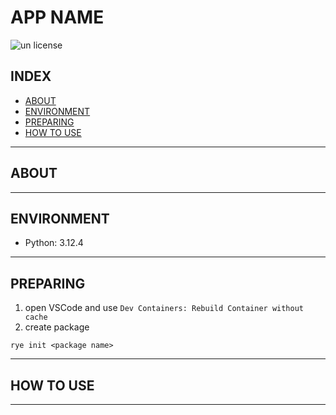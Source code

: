 <!--fixme title-->
# APP NAME

<!--fixme repository-->
![un license](https://img.shields.io/github/license/RyosukeDTomita/template_repository_python)

## INDEX

- [ABOUT](#about)
- [ENVIRONMENT](#environment)
- [PREPARING](#preparing)
- [HOW TO USE](#how-to-use)

---

## ABOUT


---

## ENVIRONMENT

- Python: 3.12.4

---

## PREPARING

1. open VSCode and use `Dev Containers: Rebuild Container without cache`
2. create package

```shell
rye init <package name>
```

---

## HOW TO USE

---

